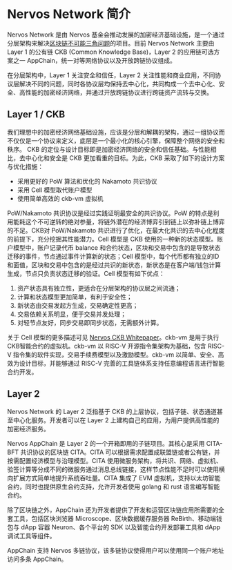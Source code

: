 # Nervos Network 简介

Nervos Network 是由 Nervos 基金会推动发展的加密经济基础设施，是一个通过分层架构来解决[区块链不可能三角问题](https://github.com/ethereum/wiki/wiki/Sharding-FAQs#this-sounds-like-theres-some-kind-of-scalability-trilemma-at-play-what-is-this-trilemma-and-can-we-break-through-it)的项目。目前 Nervos Network 主要由 Layer 1 的公有链 CKB (Common Knowledge Base)，Layer 2 的应用链可选方案之一 AppChain，统一对等网络协议以及开放跨链协议组成。

在分层架构中，Layer 1 关注安全和信任，Layer 2 关注性能和商业应用，不同协议层解决不同的问题，同时各协议层均保持去中心化，共同构成一个去中心化、安全、高性能的加密经济网络，并通过开放跨链协议进行跨链资产流转与交换。

## Layer 1 / CKB

我们理想中的加密经济网络基础设施，应该是分层和解耦的架构，通过一组协议而不仅仅是一个协议来定义，底层是一个最小化的核心引擎，保障整个网络的安全和秩序。 CKB 的定位与设计目标即是加密经济网络的安全和信任基础。与性能相比，去中心化和安全是 CKB 更加看重的目标。为此，CKB 采取了如下的设计方案与优化措施：

- 采用更好的 PoW 算法和优化的 Nakamoto 共识协议
- 采用 Cell 模型取代账户模型
- 使用简单高效的 ckb-vm 虚拟机

PoW/Nakamoto 共识协议是经过实践证明最安全的共识协议。PoW 的特点是利用能耗这个不可逆转的绝对参量，将链外潜在的经济博弈引到链上以弥补链上博弈的不足。CKB对 PoW/Nakamoto 共识进行了优化，在最大化共识的去中心化程度的前提下，充分挖掘其性能潜力。Cell 模型是 CKB 使用的一种新的状态模型。账户模型中，账户记录代币 balance 和合约状态，区块和交易中包含的是导致状态迁移的事件，节点通过事件计算新的状态；Cell 模型中，每个代币都有独立的ID和面值，区块和交易中包含的是经过共识的新状态，新状态是在客户端/钱包计算生成，节点只负责状态迁移的验证。Cell 模型有如下优点：

1. 资产状态具有独立性，更适合在分层架构的协议层之间流通；
2. 计算和状态模型更加简单，有利于安全性；
3. 新状态由交易发起方生成，交易确定性更高；
4. 交易依赖关系明显，便于交易并发处理；
5. 对轻节点友好，同步交易即同步状态，无需额外计算。

关于 Cell 模型的更多描述可见 [Nervos CKB Whitepaper](https://github.com/NervosFoundation/binary/tree/master/whitepaper)。ckb-vm 是用于执行CKB智能合约的虚拟机。ckb-vm 以 RISC-V 开源指令集架构为基础，包含 RISC-V 指令集的软件实现，交易手续费模型以及激励模型。ckb-vm 以简单、安全、高效为设计目标，并能够通过 RISC-V 完善的工具链体系支持任意编程语言进行智能合约开发。

## Layer 2

Nervos Network 的 Layer 2 泛指基于 CKB 的上层协议，包括子链、状态通道甚至中心化服务。开发者可以在 Layer 2 上建构自己的应用，为用户提供高性能的加密经济服务。

Nervos AppChain 是 Layer 2 的一个开箱即用的子链项目。其核心是采用 CITA-BFT 共识协议的区块链 CITA。CITA 可以根据需求配置成联盟链或者公有链，并按需配置经济模型与治理模型。CITA 使用微服务架构，将共识、网络、虚拟机、验签计算等分成不同的微服务通过消息总线链接，这样节点性能不足时可以使用横向扩展方式简单地提升系统吞吐量。CITA 集成了 EVM 虚拟机，支持以太坊智能合约，同时也提供原生合约支持，允许开发者使用 golang 和 rust 语言编写智能合约。

除了区块链之外，AppChain 还为开发者提供了开发和运营区块链应用所需要的全套工具，包括区块浏览器 Microscope、区块数据缓存服务器 ReBirth、移动端钱包与 dApp 容器 Neuron、各个平台的 SDK 以及智能合约开发部署工具和 dApp 调试工具等组件。

AppChain 支持 Nervos 多链协议，该多链协议使得用户可以使用同一个账户地址访问多条 AppChain。
